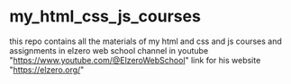 # my_html_css_js_courses
this repo contains all the materials of my html and css and js courses and assignments in elzero web school channel in youtube "https://www.youtube.com/@ElzeroWebSchool" link for his website "https://elzero.org/"
